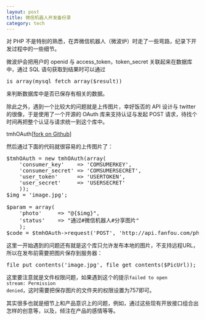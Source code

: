 ```yaml
---
layout: post
title: 微信机器人开发备份录
category: tech
---
```


对 PHP 不是特别的熟悉，在弄微信机器人（微波炉）时走了一些弯路，纪录下开发过程中的一些细节。

微波炉会把用户的 openid 与 access_token，token_secret 关联起来在数据库中，通过 SQL 语句获取到结果时可以通过
<pre>
is_array(mysql_fetch_array($result))
</pre>
来判断数据库中是否已保存有相关的数据。

除此之外，遇到一个比较大的问题就是上传图片，幸好饭否的 API 设计与 twitter的很像，于是使用了一个开源的 OAuth 库来支持认证与发起 POST 请求，待找个时间再把整个认证与请求统一到这个库中。

tmhOAuth[[fork on Github](https://github.com/themattharris/tmhOAuth)]

然后通过下面的代码就很容易的上传图片了：

<pre>
$tmhOAuth = new tmhOAuth(array(
    'consumer_key'    => 'COMSUMERKEY',
    'consumer_secret' => 'COMSUMERSECRET',
    'user_token'      => 'USERTOKEN',
    'user_secret'     => 'USERSECRET'
    ));
$img = 'image.jpg';

$param = array(
    'photo'     => "@{$img}",
    'status'    => "通过#微信机器人#分享图片"
    );
$code = $tmhOAuth->request('POST', 'http://api.fanfou.com/photos/upload.json', $param, true, true);
</pre>

这里一开始遇到的问题还有就是这个库只允许发布本地的图片，不支持远程URL，所以在发布前需要把图片保存到服务器：
<pre>
file_put_contents('image.jpg', file_get_contents($PicUrl));
</pre>
这里要注意就是文件权限问题，如果遇到这个的提示<code>failed to open stream: Permission denied</code>，这时需要把保存图片的文件夹的权限设置为757即可。

其实很多也就是细节上和产品意识上的问题，例如，通过这些现有开放接口组合出怎样的创意等，以及，倾注在产品的感情等等。


